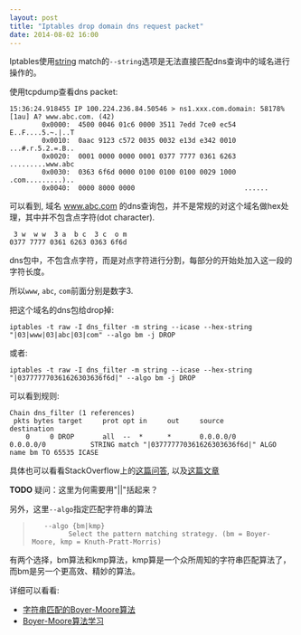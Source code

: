 ```yaml
---
layout: post
title: "Iptables drop domain dns request packet"
date: 2014-08-02 16:00
---
```


<!-- more -->

Iptables使用[string](http://ipset.netfilter.org/iptables-extensions.man.html) match的`--string`选项是无法直接匹配dns查询中的域名进行操作的。

使用tcpdump查看dns packet:

	15:36:24.918455 IP 100.224.236.84.50546 > ns1.xxx.com.domain: 58178% [1au] A? www.abc.com. (42)
			0x0000:  4500 0046 01c6 0000 3511 7edd 7ce0 ec54  E..F....5.~.|..T
			0x0010:  0aac 9123 c572 0035 0032 e13d e342 0010  ...#.r.5.2.=.B..
			0x0020:  0001 0000 0000 0001 0377 7777 0361 6263  .........www.abc
			0x0030:  0363 6f6d 0000 0100 0100 0100 0029 1000  .com.........)..
			0x0040:  0000 8000 0000                           ......

可以看到, 域名 www.abc.com 的dns查询包，并不是常规的对这个域名做hex处理，其中并不包含点字符(dot character).

	 3 w  w w  3 a  b c  3 c  o m
	0377 7777 0361 6263 0363 6f6d

dns包中，不包含点字符，而是对点字符进行分割，每部分的开始处加入这一段的字符长度。

所以`www`, `abc`, `com`前面分别是数字3.

把这个域名的dns包给drop掉:

	iptables -t raw -I dns_filter -m string --icase --hex-string "|03|www|03|abc|03|com" --algo bm -j DROP

或者:

	iptables -t raw -I dns_filter -m string --icase --hex-string "|037777770361626303636f6d|" --algo bm -j DROP

可以看到规则:

	Chain dns_filter (1 references)
	 pkts bytes target     prot opt in     out     source               destination
		0     0 DROP       all  --  *      *       0.0.0.0/0            0.0.0.0/0           STRING match "|037777770361626303636f6d|" ALGO name bm TO 65535 ICASE

具体也可以看看StackOverflow上的[这篇问答](http://stackoverflow.com/a/17184231/1276501), 以及[这篇文章](http://linux.topology.org/iptables_dns_flood.html)

**TODO** 疑问：这里为何需要用"||"括起来？


另外，这里`--algo`指定匹配字符串的算法

>        --algo {bm|kmp}
>              Select the pattern matching strategy. (bm = Boyer-Moore, kmp = Knuth-Pratt-Morris)

有两个选择，bm算法和kmp算法，kmp算是一个众所周知的字符串匹配算法了，而bm是另一个更高效、精妙的算法。

详细可以看看:

* [字符串匹配的Boyer-Moore算法](http://www.ruanyifeng.com/blog/2013/05/boyer-moore_string_search_algorithm.html)
* [Boyer-Moore算法学习](http://blog.csdn.net/sealyao/article/details/4568167)
